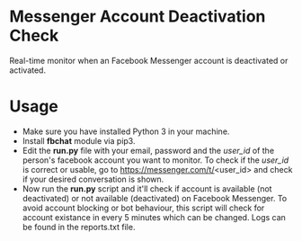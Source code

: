 # Messenger Account Deactivation Check
Real-time monitor when an Facebook Messenger account is deactivated or activated.

# Usage
* Make sure you have installed Python 3 in your machine. 
* Install <b>fbchat</b> module via pip3.
* Edit the <b>run.py</b> file with your email, password and the *user_id* of the person's facebook account you want to monitor. To check if the *user_id* is correct or usable, go to https://messenger.com/t/<user_id> and check if your desired conversation is shown.
* Now run the <b>run.py</b> script and it'll check if account is available (not deactivated) or not available (deactivated) on Facebook Messenger. To avoid account blocking or bot behaviour, this script will check for account existance in every 5 minutes which can be changed. Logs can be found in the reports.txt file.
